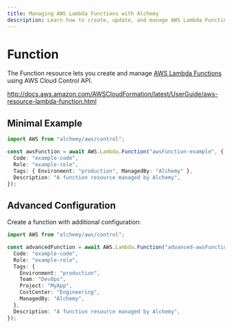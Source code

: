 ```yaml
---
title: Managing AWS Lambda Functions with Alchemy
description: Learn how to create, update, and manage AWS Lambda Functions using Alchemy Cloud Control.
---
```


# Function

The Function resource lets you create and manage [AWS Lambda Functions](https://docs.aws.amazon.com/lambda/latest/userguide/) using AWS Cloud Control API.

http://docs.aws.amazon.com/AWSCloudFormation/latest/UserGuide/aws-resource-lambda-function.html

## Minimal Example

```ts
import AWS from "alchemy/aws/control";

const awsFunction = await AWS.Lambda.Function("awsFunction-example", {
  Code: "example-code",
  Role: "example-role",
  Tags: { Environment: "production", ManagedBy: "Alchemy" },
  Description: "A function resource managed by Alchemy",
});
```

## Advanced Configuration

Create a function with additional configuration:

```ts
import AWS from "alchemy/aws/control";

const advancedFunction = await AWS.Lambda.Function("advanced-awsFunction", {
  Code: "example-code",
  Role: "example-role",
  Tags: {
    Environment: "production",
    Team: "DevOps",
    Project: "MyApp",
    CostCenter: "Engineering",
    ManagedBy: "Alchemy",
  },
  Description: "A function resource managed by Alchemy",
});
```

